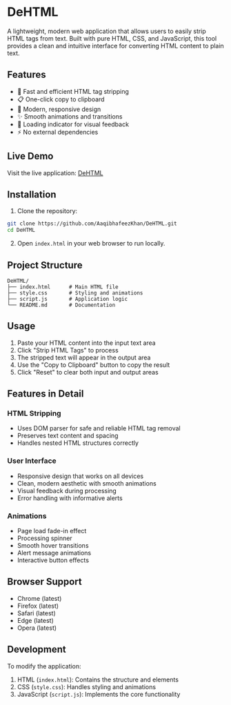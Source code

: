 # DeHTML

A lightweight, modern web application that allows users to easily strip HTML tags from text. Built with pure HTML, CSS, and JavaScript, this tool provides a clean and intuitive interface for converting HTML content to plain text.

## Features

- 🚀 Fast and efficient HTML tag stripping
- 📋 One-click copy to clipboard
- 🎨 Modern, responsive design
- ✨ Smooth animations and transitions
- 🔄 Loading indicator for visual feedback
- ⚡ No external dependencies

## Live Demo

Visit the live application: [DeHTML](https://aaqibhafeezkhan.github.io/DeHTML/)

## Installation

1. Clone the repository:
```bash
git clone https://github.com/AaqibhafeezKhan/DeHTML.git
cd DeHTML
```

2. Open `index.html` in your web browser to run locally.

## Project Structure

```
DeHTML/
├── index.html      # Main HTML file
├── style.css       # Styling and animations
├── script.js       # Application logic
└── README.md       # Documentation
```

## Usage

1. Paste your HTML content into the input text area
2. Click "Strip HTML Tags" to process
3. The stripped text will appear in the output area
4. Use the "Copy to Clipboard" button to copy the result
5. Click "Reset" to clear both input and output areas

## Features in Detail

### HTML Stripping
- Uses DOM parser for safe and reliable HTML tag removal
- Preserves text content and spacing
- Handles nested HTML structures correctly

### User Interface
- Responsive design that works on all devices
- Clean, modern aesthetic with smooth animations
- Visual feedback during processing
- Error handling with informative alerts

### Animations
- Page load fade-in effect
- Processing spinner
- Smooth hover transitions
- Alert message animations
- Interactive button effects

## Browser Support

- Chrome (latest)
- Firefox (latest)
- Safari (latest)
- Edge (latest)
- Opera (latest)

## Development

To modify the application:

1. HTML (`index.html`): Contains the structure and elements
2. CSS (`style.css`): Handles styling and animations
3. JavaScript (`script.js`): Implements the core functionality
